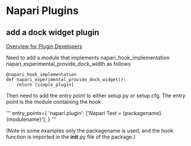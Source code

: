 # Napari Plugins

## add a dock widget plugin

[Overview for Plugin Developers](https://napari.org/plugins/stable/for_plugin_developers.html#plugins-for-plugin-developers)

Need to add a module that implements napari_hook_implementation napari_experimental_provide_dock_width as follows 

```
@napari_hook_implementation
def napari_experimental_provide_dock_widget():
    return [simple_plugin]
```

Then need to add the entry point to either setup.py or setup.cfg.  The entry point is the module containing the hook

'''
entry_points={
        'napari.plugin': ['Napari Test = {packagename}.{modulename}'],
      }
'''

(Note in some examples only the packagename is used, and the hook function is imported in the __init__.py file of the package.)  
